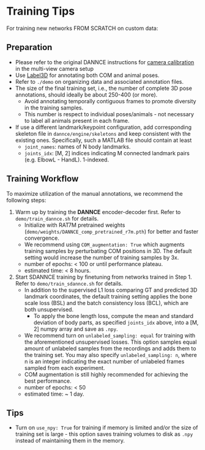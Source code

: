 # Training Tips
For training new networks FROM SCRATCH on custom data:

## Preparation
- Please refer to the original DANNCE instructions for [camera calibration](https://github.com/spoonsso/dannce/tree/master#using-dannce-on-your-data) in the multi-view camera setup
- Use [Label3D](https://github.com/diegoaldarondo/Label3D) for annotating both COM and animal poses. 
- Refer to `./demo` on organizing data and associated annotation files.
- The size of the final training set, i.e., the number of complete 3D pose annotations, should ideally be about 250-400 (or more). 
    - Avoid annotating temporally contiguous frames to promote diversity in the training samples.
    - This number is respect to individual poses/animals - not necessary to label all animals present in each frame. 
- If use a different landmark/keypoint configuration, add corresponding skeleton file in `dannce/engine/skeletons` and keep consistent with the existing ones. Specifically, such a MATLAB file should contain at least
    - `joint_names`: names of N body landmarks.
    - `joints_idx`: [M, 2] indices indicating M connected landmark pairs (e.g. ElbowL - HandL). 1-indexed.

## Training Workflow
To maximize utilization of the manual annotations, we recommend the following steps:

1. Warm up by training the **DANNCE** encoder-decoder first. Refer to `demo/train_dannce.sh` for details.
    - Initialize with RAT7M pretrained weights (`demo/weights/DANNCE_comp_pretrained_r7m.pth`) for better and faster convergence. 
    - We recommend using `COM_augmentation: True` which augments training samples by perturbating COM positions in 3D. The default setting would increase the number of training samples by 3x.
    - number of epochs: < 100 or until performance plateau.
    - estimated time: < 8 hours.
2. Start SDANNCE training by finetuning from networks trained in Step 1. Refer to `demo/train_sdannce.sh` for details.
    - In addition to the supervised L1 loss comparing GT and predicted 3D landmark coordinates, the default training setting applies the bone scale loss (BSL) and the batch consistency loss (BCL), which are both unsupervised. 
        - To apply the bone length loss, compute the mean and standard deviation of body parts, as specified `joints_idx` above, into a [M, 2] numpy array and save as `.npy`. 
    - We recommend turn on `unlabeled_sampling: equal` for training with the aforementioned unsupervised losses. This option samples equal amount of unlabeled samples from the recordings and adds them to the training set. You may also specify `unlabeled_sampling: n`, where n is an integer indicating the exact number of unlabeled frames sampled from each experiment.
    - COM augmentation is still highly recommended for achieving the best performance.
    - number of epochs: < 50
    - estimated time: ~ 1 day.

## Tips
- Turn on `use_npy: True` for training if memory is limited and/or the size of training set is large - this option saves training volumes to disk as `.npy` instead of maintaining them in the memory.